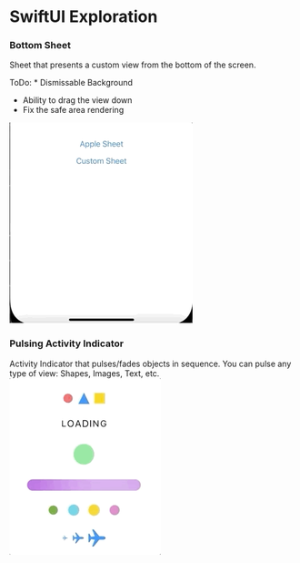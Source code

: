 # SwiftUI Exploration

### Bottom Sheet

Sheet that presents a custom view from the bottom of the screen. 

ToDo: 
* Dismissable Background
* Ability to drag the view down
* Fix the safe area rendering

![Bottom Sheet Example](Documentation/ExamplesImages/BottomSheetExample.gif) 

### Pulsing Activity Indicator

Activity Indicator that pulses/fades objects in sequence. You can pulse any type of view: Shapes, Images, Text, etc.
![Pulsing Activity Indicator Examples](Documentation/ExamplesImages/PulsingActivityIndicatorsExample.gif)

